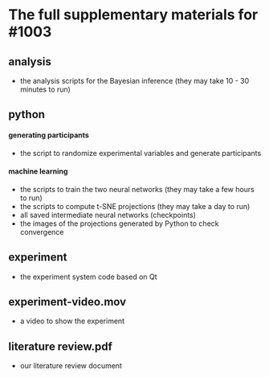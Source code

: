 # The full supplementary materials for #1003
## analysis
   - the analysis scripts for the Bayesian inference (they may take 10 - 30 minutes to run)
## python
#### generating participants
   - the script to randomize experimental variables and generate participants
#### machine learning
   - the scripts to train the two neural networks (they may take a few hours to run)
   - the scripts to compute t-SNE projections (they may take a day to run)
   - all saved intermediate neural networks (checkpoints)
   - the images of the projections generated by Python to check convergence

## experiment
   - the experiment system code based on Qt
   
## experiment-video.mov
   - a video to show the experiment

## literature review.pdf
   - our literature review document
